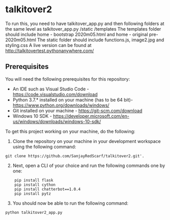 # talkitover2
To run this, you need to have
talkitover_app.py
and then following folders at the same level as talkitover_app.py
/static
/templates
The templates folder should include home - bootstrap 2020m05.html and home - original pre-2020m05.html
The static folder should include functions.js, image2.jpg and styling.css
A live version can be found at http://talkitovertest.pythonanywhere.com/

## Prerequisites
You will need the following prerequisites for this repository:

- An IDE such as Visual Studio Code - https://code.visualstudio.com/download
- Python 3.7.* installed on your machine (has to be 64 bit)- https://www.python.org/downloads/windows/
- Git installed on your machine - https://git-scm.com/download
- Windows 10 SDK - https://developer.microsoft.com/en-us/windows/downloads/windows-10-sdk/

To get this project working on your machine, do the following:
1. Clone the repository on your machine in your development workspace using the following command: 
```
git clone https://github.com/SanjayRedScarf/talkitover2.git'.
```
2. Next, open a CLI of your choice and run the following commands one by one:
```	
	pip install flask
	pip install cython
	pip install chatterbot==1.0.4
	pip install pytz
```
3. You should now be able to run the following command: 
```
python talkitover2_app.py
```


